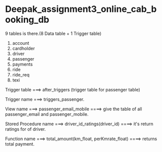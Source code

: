# Deepak_assignment3_online_cab_booking_db


 9 tables is there.(8 Data table + 1 Trigger table)

1. account
2. cardholder
3. driver
4. passenger
5. payments
6. ride
7. ride_req
8. texi


Trigger table ===> after_triggers (trigger table for passenger table)




Trigger name ===> triggers_passenger.

View name ===> passenger_email_mobile ====> give the table of all passenger_email and passenger_mobile.

Stored Procedure name ===> driver_id_ratings(driver_id) ====> it's return ratings for of driver.

Function name ===> total_amount(km_float, perKmrate_float) ====> returns total payment. 

